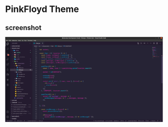 # PinkFloyd Theme

## screenshot

![](https://github.com/SohanR/PinkFloyd-vscode-theme/blob/master/img/screenshot.png)
